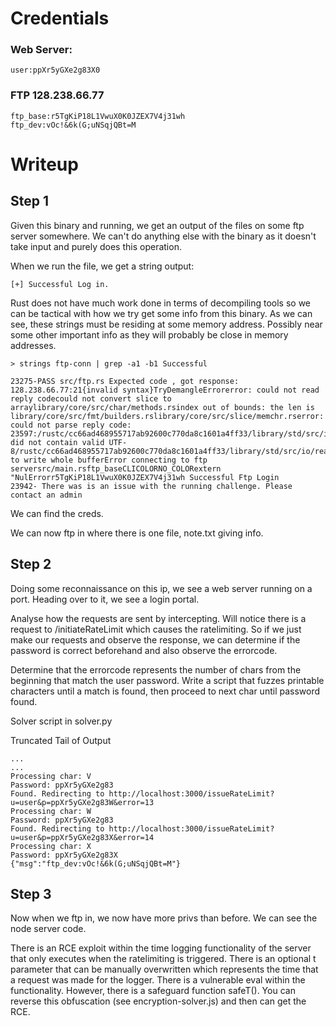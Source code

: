 # Credentials

### Web Server:
```
user:ppXr5yGXe2g83X0
```

### FTP 128.238.66.77
```
ftp_base:r5TgKiP18L1VwuX0K0JZEX7V4j31wh
ftp_dev:vOc!&6k(G;uNSqjQBt=M
```

# Writeup
## Step 1

Given this binary and running, we get an output of the files on some ftp server somewhere. We can't do anything else with the binary as it doesn't take input and purely does this operation.

When we run the file, we get a string output:
```
[+] Successful Log in.
```


Rust does not have much work done in terms of decompiling tools so we can be tactical with how we try get some info from this binary. 
As we can see, these strings must be residing at some memory address. Possibly near some other important info as they will probably be close in memory addresses.

```
> strings ftp-conn | grep -a1 -b1 Successful

23275-PASS src/ftp.rs Expected code , got response: 128.238.66.77:21{invalid syntax}TryDemangleErrorerror: could not read reply codecould not convert slice to arraylibrary/core/src/char/methods.rsindex out of bounds: the len is library/core/src/fmt/builders.rslibrary/core/src/slice/memchr.rserror: could not parse reply code:
23597:/rustc/cc66ad468955717ab92600c770da8c1601a4ff33/library/std/src/io/mod.rsstream did not contain valid UTF-8/rustc/cc66ad468955717ab92600c770da8c1601a4ff33/library/std/src/io/readbuf.rsfailed to write whole bufferError connecting to ftp serversrc/main.rsftp_baseCLICOLORNO_COLORextern "NulErrorr5TgKiP18L1VwuX0K0JZEX7V4j31wh Successful Ftp Login
23942- There was is an issue with the running challenge. Please contact an admin
```

We can find the creds.

We can now ftp in where there is one file, note.txt giving info. 

## Step 2
Doing some reconnaissance on this ip, we see a web server running on a port. Heading over to it, we see a login portal.

Analyse how the requests are sent by intercepting. Will notice there is a request to /initiateRateLimit which causes the ratelimiting. So if we just make our requests and observe the response, we can determine if the password is correct beforehand and also observe the errorcode.

Determine that the errorcode represents the number of chars from the beginning that match the user password. Write a script that fuzzes printable characters until a match is found, then proceed to next char until password found.

Solver script in solver.py

Truncated Tail of Output
```
...
...
Processing char: V
Password: ppXr5yGXe2g83
Found. Redirecting to http://localhost:3000/issueRateLimit?u=user&p=ppXr5yGXe2g83W&error=13
Processing char: W
Password: ppXr5yGXe2g83
Found. Redirecting to http://localhost:3000/issueRateLimit?u=user&p=ppXr5yGXe2g83X&error=14
Processing char: X
Password: ppXr5yGXe2g83X
{"msg":"ftp_dev:vOc!&6k(G;uNSqjQBt=M"}
```

## Step 3
Now when we ftp in, we now have more privs than before. We can see the node server code. 

There is an RCE exploit within the time logging functionality of the server that only executes when the ratelimiting is triggered. There is an optional t parameter that can be manually overwritten which represents the time that a request was made for the logger. There is a vulnerable eval within the functionality. However, there is a safeguard function safeT(). You can reverse this obfuscation (see encryption-solver.js) and then can get the RCE. 
